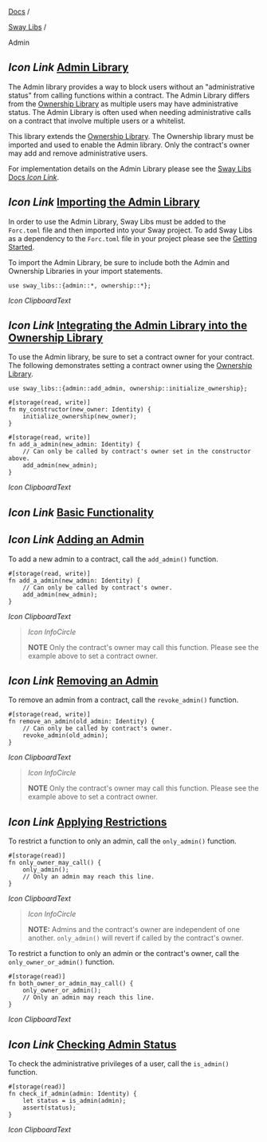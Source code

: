 [Docs](https://docs.fuel.network/) /

[Sway Libs](https://docs.fuel.network/docs/sway-libs/) /

Admin

## _Icon Link_ [Admin Library](https://docs.fuel.network/docs/sway-libs/admin/\#admin-library)

The Admin library provides a way to block users without an "administrative status" from calling functions within a contract. The Admin Library differs from the [Ownership Library](https://docs.fuel.network/docs/sway-libs/ownership/) as multiple users may have administrative status. The Admin Library is often used when needing administrative calls on a contract that involve multiple users or a whitelist.

This library extends the [Ownership Library](https://docs.fuel.network/docs/sway-libs/ownership/). The Ownership library must be imported and used to enable the Admin library. Only the contract's owner may add and remove administrative users.

For implementation details on the Admin Library please see the [Sway Libs Docs _Icon Link_](https://fuellabs.github.io/sway-libs/master/sway_libs/admin/index.html).

## _Icon Link_ [Importing the Admin Library](https://docs.fuel.network/docs/sway-libs/admin/\#importing-the-admin-library)

In order to use the Admin Library, Sway Libs must be added to the `Forc.toml` file and then imported into your Sway project. To add Sway Libs as a dependency to the `Forc.toml` file in your project please see the [Getting Started](https://docs.fuel.network/docs/sway-libs/getting_started/).

To import the Admin Library, be sure to include both the Admin and Ownership Libraries in your import statements.

```fuel_Box fuel_Box-idXKMmm-css
use sway_libs::{admin::*, ownership::*};
```

_Icon ClipboardText_

## _Icon Link_ [Integrating the Admin Library into the Ownership Library](https://docs.fuel.network/docs/sway-libs/admin/\#integrating-the-admin-library-into-the-ownership-library)

To use the Admin library, be sure to set a contract owner for your contract. The following demonstrates setting a contract owner using the [Ownership Library](https://docs.fuel.network/docs/sway-libs/ownership/).

```fuel_Box fuel_Box-idXKMmm-css
use sway_libs::{admin::add_admin, ownership::initialize_ownership};

#[storage(read, write)]
fn my_constructor(new_owner: Identity) {
    initialize_ownership(new_owner);
}

#[storage(read, write)]
fn add_a_admin(new_admin: Identity) {
    // Can only be called by contract's owner set in the constructor above.
    add_admin(new_admin);
}
```

_Icon ClipboardText_

## _Icon Link_ [Basic Functionality](https://docs.fuel.network/docs/sway-libs/admin/\#basic-functionality)

## _Icon Link_ [Adding an Admin](https://docs.fuel.network/docs/sway-libs/admin/\#adding-an-admin)

To add a new admin to a contract, call the `add_admin()` function.

```fuel_Box fuel_Box-idXKMmm-css
#[storage(read, write)]
fn add_a_admin(new_admin: Identity) {
    // Can only be called by contract's owner.
    add_admin(new_admin);
}
```

_Icon ClipboardText_

> _Icon InfoCircle_
>
> **NOTE** Only the contract's owner may call this function. Please see the example above to set a contract owner.

## _Icon Link_ [Removing an Admin](https://docs.fuel.network/docs/sway-libs/admin/\#removing-an-admin)

To remove an admin from a contract, call the `revoke_admin()` function.

```fuel_Box fuel_Box-idXKMmm-css
#[storage(read, write)]
fn remove_an_admin(old_admin: Identity) {
    // Can only be called by contract's owner.
    revoke_admin(old_admin);
}
```

_Icon ClipboardText_

> _Icon InfoCircle_
>
> **NOTE** Only the contract's owner may call this function. Please see the example above to set a contract owner.

## _Icon Link_ [Applying Restrictions](https://docs.fuel.network/docs/sway-libs/admin/\#applying-restrictions)

To restrict a function to only an admin, call the `only_admin()` function.

```fuel_Box fuel_Box-idXKMmm-css
#[storage(read)]
fn only_owner_may_call() {
    only_admin();
    // Only an admin may reach this line.
}
```

_Icon ClipboardText_

> _Icon InfoCircle_
>
> **NOTE:** Admins and the contract's owner are independent of one another. `only_admin()` will revert if called by the contract's owner.

To restrict a function to only an admin or the contract's owner, call the `only_owner_or_admin()` function.

```fuel_Box fuel_Box-idXKMmm-css
#[storage(read)]
fn both_owner_or_admin_may_call() {
    only_owner_or_admin();
    // Only an admin may reach this line.
}
```

_Icon ClipboardText_

## _Icon Link_ [Checking Admin Status](https://docs.fuel.network/docs/sway-libs/admin/\#checking-admin-status)

To check the administrative privileges of a user, call the `is_admin()` function.

```fuel_Box fuel_Box-idXKMmm-css
#[storage(read)]
fn check_if_admin(admin: Identity) {
    let status = is_admin(admin);
    assert(status);
}
```

_Icon ClipboardText_